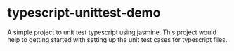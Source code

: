 # typescript-unittest-demo
A simple project to unit test typescript using jasmine. This project would help to getting started with setting up the unit test cases for typescript files.
